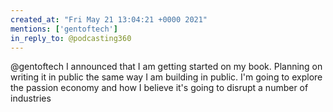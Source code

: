 ```yaml
---
created_at: "Fri May 21 13:04:21 +0000 2021"
mentions: ['gentoftech']
in_reply_to: @podcasting360
---
```


@gentoftech I announced that I am getting started on my book. Planning on writing it in public the same way I am building in public. I'm going to explore the passion economy and how I believe it's going to disrupt a number of industries